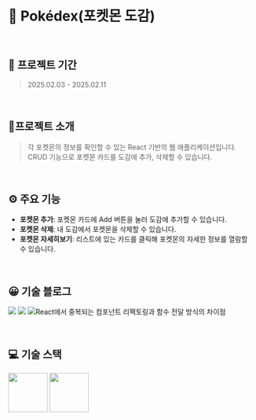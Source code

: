 # 📕 Pokédex(포켓몬 도감)

<br>

## 📅 프로젝트 기간
> 2025.02.03 - 2025.02.11

<br>

## 📝프로젝트 소개
> 각 포켓몬의 정보를 확인할 수 있는 React 기반의 웹 애플리케이션입니다.
CRUD 기능으로 포켓몬 카드를 도감에 추가, 삭제할 수 있습니다.

<br>

## ⚙ 주요 기능
- **포켓몬 추가**: 포켓몬 카드에 Add 버튼을 눌러 도감에 추가할 수 있습니다.
- **포켓몬 삭제**: 내 도감에서 포켓몬을 삭제할 수 있습니다.
- **포켓몬 자세히보기**: 리스트에 있는 카드를 클릭해 포켓몬의 자세한 정보를 열람할 수 있습니다.

<br>

## 😀 기술 블로그
![](https://debnjin.tistory.com/88)
![](https://debnjin.tistory.com/90)
![React에서 중복되는 컴포넌트 리팩토링과 함수 전달 방식의 차이점](https://debnjin.tistory.com/91)

<br>

## 💻 기술 스택
<img src="https://github.com/yewon-Noh/readme-template/blob/main/skills/JavaScript.png?raw=true" width="80"> <img src="https://github.com/yewon-Noh/readme-template/blob/main/skills/React.png?raw=true" width="80">
